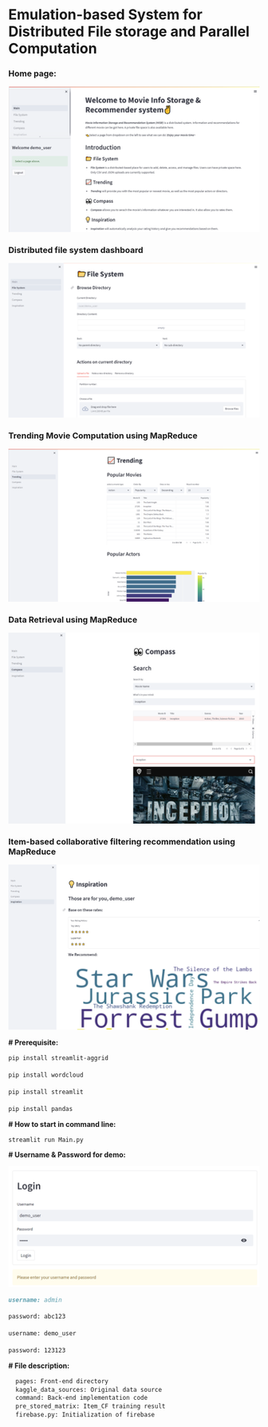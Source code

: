 # Emulation-based System for Distributed File storage and Parallel Computation

### Home page:

![](tutorial\mainpage.png)

### Distributed file system dashboard

![](tutorial\filesystem.png)

### Trending Movie Computation using MapReduce

![](tutorial\trending.png)

### Data Retrieval using MapReduce

![](tutorial\search.png)

### Item-based collaborative filtering recommendation using MapReduce

![](tutorial\recommend.png)

**# Prerequisite:**

```bash
pip install streamlit-aggrid

pip install wordcloud

pip install streamlit

pip install pandas
```

**# How to start in command line:**

```python
streamlit run Main.py 
```

**# Username & Password for demo:**

![](tutorial\login.png)

```markdown
username: admin 

password: abc123

username: demo_user

password: 123123
```

**# File description:**

```markdown
  pages: Front-end directory
  kaggle_data_sources: Original data source
  command: Back-end implementation code
  pre_stored_matrix: Item_CF training result
  firebase.py: Initialization of firebase
```
